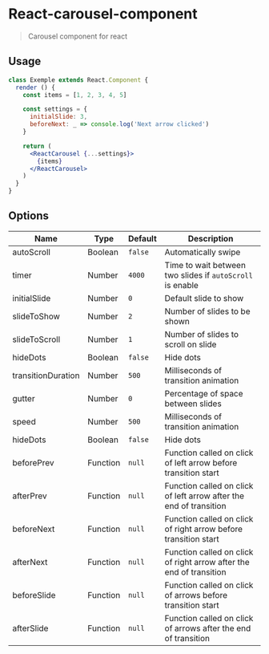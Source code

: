 # React-carousel-component

> Carousel component for react

## Usage
```jsx
class Exemple extends React.Component {
  render () {
    const items = [1, 2, 3, 4, 5]

    const settings = {
      initialSlide: 3,
      beforeNext: _ => console.log('Next arrow clicked')
    }

    return (
      <ReactCarousel {...settings}>
        {items}
      </ReactCarousel>
    )
  }
}
```

## Options
| Name | Type | Default | Description |
|------|------|---------|------------|
| autoScroll | Boolean | `false` | Automatically swipe |
| timer | Number | `4000` | Time to wait between two slides if `autoScroll` is enable |
| initialSlide | Number | `0` | Default slide to show |
| slideToShow | Number | `2` | Number of slides to be shown |
| slideToScroll | Number | `1` | Number of slides to scroll on slide |
| hideDots | Boolean | `false` | Hide dots |
| transitionDuration | Number | `500` | Milliseconds of transition animation |
| gutter | Number | `0` | Percentage of space between slides |
| speed | Number | `500` | Milliseconds of transition animation |
| hideDots | Boolean | `false` | Hide dots |
| beforePrev | Function | `null` | Function called on click of left arrow before transition start |
| afterPrev | Function | `null` | Function called on click of left arrow after the end of transition |
| beforeNext | Function | `null` | Function called on click of right arrow before transition start |
| afterNext | Function | `null` | Function called on click of right arrow after the end of transition |
| beforeSlide | Function | `null` | Function called on click of arrows before transition start |
| afterSlide | Function | `null` | Function called on click of arrows after the end of transition |
